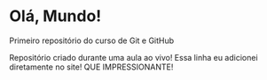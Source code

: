 # Olá, Mundo!
Primeiro repositório do curso de Git e GitHub

Repositório criado durante uma aula ao vivo!
Essa linha eu adicionei diretamente no site! QUE IMPRESSIONANTE!
